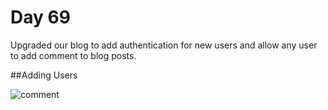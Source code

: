# Day 69

Upgraded our blog to add authentication for new users and allow any user to add comment to blog posts.

##Adding Users

![comment](comment.gif)